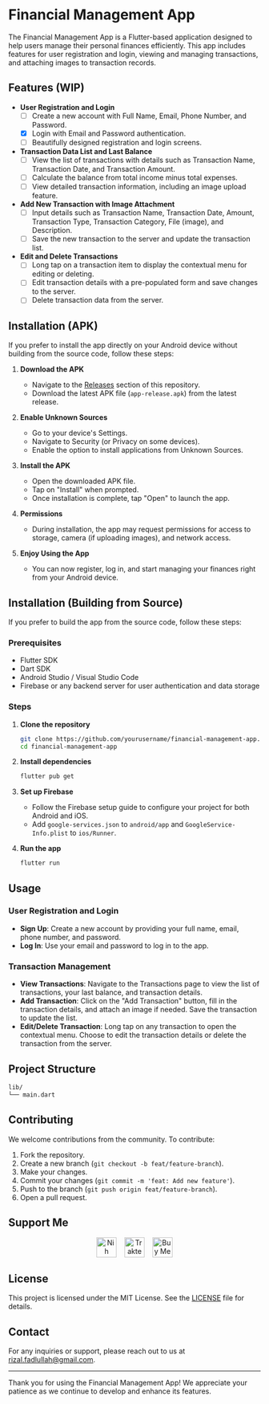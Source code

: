 # Financial Management App

The Financial Management App is a Flutter-based application designed to help users manage their personal finances efficiently. This app includes features for user registration and login, viewing and managing transactions, and attaching images to transaction records.

## Features (WIP)

- **User Registration and Login**
  - [ ] Create a new account with Full Name, Email, Phone Number, and Password.
  - [x] Login with Email and Password authentication.
  - [ ] Beautifully designed registration and login screens.

- **Transaction Data List and Last Balance**
  - [ ] View the list of transactions with details such as Transaction Name, Transaction Date, and Transaction Amount.
  - [ ] Calculate the balance from total income minus total expenses.
  - [ ] View detailed transaction information, including an image upload feature.

- **Add New Transaction with Image Attachment**
  - [ ] Input details such as Transaction Name, Transaction Date, Amount, Transaction Type, Transaction Category, File (image), and Description.
  - [ ] Save the new transaction to the server and update the transaction list.

- **Edit and Delete Transactions**
  - [ ] Long tap on a transaction item to display the contextual menu for editing or deleting.
  - [ ] Edit transaction details with a pre-populated form and save changes to the server.
  - [ ] Delete transaction data from the server.

## Installation (APK)

If you prefer to install the app directly on your Android device without building from the source code, follow these steps:

1. **Download the APK**

   - Navigate to the [Releases](https://github.com/yourusername/financial-management-app/releases) section of this repository.
   - Download the latest APK file (`app-release.apk`) from the latest release.

2. **Enable Unknown Sources**

   - Go to your device's Settings.
   - Navigate to Security (or Privacy on some devices).
   - Enable the option to install applications from Unknown Sources.

3. **Install the APK**

   - Open the downloaded APK file.
   - Tap on "Install" when prompted.
   - Once installation is complete, tap "Open" to launch the app.

4. **Permissions**

   - During installation, the app may request permissions for access to storage, camera (if uploading images), and network access.

5. **Enjoy Using the App**

   - You can now register, log in, and start managing your finances right from your Android device.

## Installation (Building from Source)

If you prefer to build the app from the source code, follow these steps:

### Prerequisites

- Flutter SDK
- Dart SDK
- Android Studio / Visual Studio Code
- Firebase or any backend server for user authentication and data storage

### Steps

1. **Clone the repository**

   ```bash
   git clone https://github.com/yourusername/financial-management-app.git
   cd financial-management-app
   ```

2. **Install dependencies**

   ```bash
   flutter pub get
   ```

3. **Set up Firebase**

   - Follow the Firebase setup guide to configure your project for both Android and iOS.
   - Add `google-services.json` to `android/app` and `GoogleService-Info.plist` to `ios/Runner`.

4. **Run the app**

   ```bash
   flutter run
   ```

## Usage

### User Registration and Login

- **Sign Up**: Create a new account by providing your full name, email, phone number, and password.
- **Log In**: Use your email and password to log in to the app.

### Transaction Management

- **View Transactions**: Navigate to the Transactions page to view the list of transactions, your last balance, and transaction details.
- **Add Transaction**: Click on the "Add Transaction" button, fill in the transaction details, and attach an image if needed. Save the transaction to update the list.
- **Edit/Delete Transaction**: Long tap on any transaction to open the contextual menu. Choose to edit the transaction details or delete the transaction from the server.

## Project Structure

```bash
lib/
└── main.dart
```

## Contributing

We welcome contributions from the community. To contribute:

1. Fork the repository.
2. Create a new branch (`git checkout -b feat/feature-branch`).
3. Make your changes.
4. Commit your changes (`git commit -m 'feat: Add new feature'`).
5. Push to the branch (`git push origin feat/feature-branch`).
6. Open a pull request.

## Support Me

<div align="center" style="display: flex; justify-content: center; align-items: center;">
    <a href="https://www.nihbuatjajan.com/_qviyxykh" target="_blank"><img src="https://d4xyvrfd64gfm.cloudfront.net/buttons/default-cta.png" alt="Nih buat jajan" height="40px" style="height:40px !important;"></a>
    <span>&nbsp;&nbsp;&nbsp;&nbsp;</span>
    <a href="https://trakteer.id/izzalDev/tip" target="_blank"><img id="wse-buttons-preview" src="https://cdn.trakteer.id/images/embed/trbtn-red-1.png?date=18-11-2023" height="40px" style="border:0px;height:40px;" alt="Trakteer Saya"></a>
    <span>&nbsp;&nbsp;&nbsp;&nbsp;</span>
    <a href='https://ko-fi.com/B0B2ZCON1' target='_blank'><img height='40px' style='border:0px;height:40px;' src='https://storage.ko-fi.com/cdn/kofi1.png?v=3' border='0' alt='Buy Me a Coffee at ko-fi.com'></a>
</div>

## License

This project is licensed under the MIT License. See the [LICENSE](LICENSE) file for details.

## Contact

For any inquiries or support, please reach out to us at <rizal.fadlullah@gmail.com>.

---

Thank you for using the Financial Management App! We appreciate your patience as we continue to develop and enhance its features.
